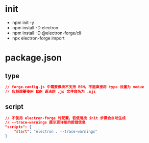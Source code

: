 # init

- npm init -y
- npm install -D electron
- npm install -D @electron-forge/cli
- npx electron-forge import

# package.json

## type

```json
// forge.config.js 中需要模块不支持 ESM，不能直接将 type 设置为 modue
// 应将想要使用 ESM 语法的 .js 文件命名为 .mjs
```

## script

```json
// 不使用 electron-forge 时配置，若使用按 init 步骤会自动生成
// --trace-warnings 展示更详细的报错信息
"scripts": {
    "start": "electron . --trace-warnings"
}
```
